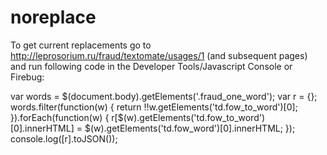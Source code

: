 noreplace
=========

To get current replacements go to http://leprosorium.ru/fraud/textomate/usages/1 (and subsequent pages) and run following code in the Developer Tools/Javascript Console or Firebug:

var words = $(document.body).getElements('.fraud_one_word');
var r = {};
words.filter(function(w) { return !!w.getElements('td.fow_to_word')[0]; }).forEach(function(w) { 
  r[$(w).getElements('td.fow_to_word')[0].innerHTML] = $(w).getElements('td.fow_word')[0].innerHTML; 
});
console.log([r].toJSON());


